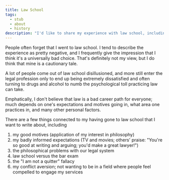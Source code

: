 ```yaml
---
title: Law School
tags:
  - stub
  - about
  - history
description: "I'd like to share my experience with law school, including my motives, why I didn't quit, and why I'm not practicing law."
---
```


People often forget that I went to law school. I tend to describe the experience as pretty negative, and I frequently give the impression that I think it's a universally bad choice. That's definitely not my view, but I do think that mine is a cautionary tale.

A lot of people come out of law school disillusioned, and more still enter the legal profession only to end up being extremely dissatisfied and often turning to drugs and alcohol to numb the psychological toll practicing law can take.

Emphatically, I don't believe that law is a bad career path for everyone; much depends on one's expectations and motives going in, what area one practices in, and many other personal factors.

There are a few things connected to my having gone to law school that I want to write about, including

1. my good motives (application of my interest in philosophy)
2. my badly informed expectations (TV and movies; others' praise: "You're so good at writing and arguing; you'd make a great lawyer!")
3. the philosophical problems with our legal system
4. law school versus the bar exam
5. the "I am not a quitter" fallacy
6. my conflict aversion; not wanting to be in a field where people feel compelled to engage my services
